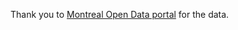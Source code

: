 Thank you to [Montreal Open Data portal](https://donnees.montreal.ca/dataset/velos-comptage) for the data.

